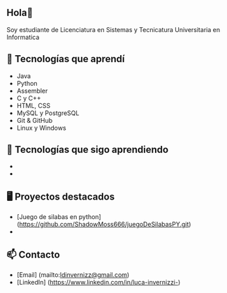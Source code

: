 ## Hola👋
Soy estudiante de Licenciatura en Sistemas y Tecnicatura Universitaria en Informatica 

## 🧰 Tecnologías que aprendí
- Java
- Python
- Assembler
- C y C++
- HTML, CSS
- MySQL y PostgreSQL
- Git & GitHub
- Linux y Windows

## 🌱 Tecnologías que sigo aprendiendo 
-
-

## 🖥️ Proyectos destacados
- [Juego de silabas en python] (https://github.com/ShadowMoss666/juegoDeSilabasPY.git)
-

## 📫 Contacto
- [Email] (mailto:ldinvernizz@gmail.com)
- [LinkedIn] (https://www.linkedin.com/in/luca-invernizzi-)

